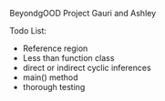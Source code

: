 BeyondgOOD Project
Gauri and Ashley

Todo List:
- Reference region
- Less than function class
- direct or indirect cyclic inferences
- main() method
- thorough testing
    
